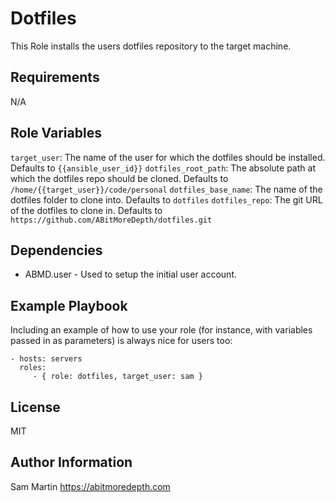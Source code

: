 Dotfiles
=========

This Role installs the users dotfiles repository to the target machine.

Requirements
------------

N/A

Role Variables
--------------

`target_user`: The name of the user for which the dotfiles should be installed. Defaults to `{{ansible_user_id}}`
`dotfiles_root_path`: The absolute path at which the dotfiles repo should be cloned.  Defaults to `/home/{{target_user}}/code/personal`
`dotfiles_base_name`: The name of the dotfiles folder to clone into. Defaults to `dotfiles`
`dotfiles_repo`:  The git URL of the dotfiles to clone in. Defaults to `https://github.com/ABitMoreDepth/dotfiles.git`

Dependencies
------------

- ABMD.user - Used to setup the initial user account.

Example Playbook
----------------

Including an example of how to use your role (for instance, with variables passed in as parameters) is always nice for users too:

    - hosts: servers
      roles:
         - { role: dotfiles, target_user: sam }

License
-------

MIT

Author Information
------------------

Sam Martin
https://abitmoredepth.com
